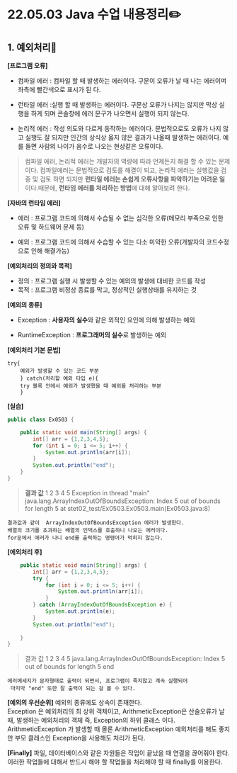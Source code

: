 ﻿# 22.05.03 Java 수업 내용정리:pencil2:
## 1. 예외처리:pushpin:
**[프로그램 오류]**
* 컴파일 에러
 : 컴파일 할 때 발생하는 에러이다. 구문이 오류가 날 때 나는 에러이며 좌측에 빨간색으로 표시가 된 다.  
 
* 런타일 에러
 :실행 할 때 발생하는 에러이다. 구문상 오류가 나지는 않지만 막상 실행을 하게 되며 콘솔창에 에러 문구가 나오면서 실행이 되지 않는다.  
 
* 논리적 에러 
 : 작성 의도와 다르게 동작하는 에러이다. 문법적으로도 오류가 나지 않고 실행도 잘 되지만 인간의 상식상 옳지 않은 결과가 나올때 발생하는 에러이다. 예를 들면 사람의 나이가 음수로 나오는 현상같은 오류이다.

>컴파일 에러, 논리적 에러는 개발자의 역량에 따라 언제든지 해결 할 수 있는 문제이다. 컴파일에러는 문법적으로 검토를 해결이 되고, 논리적 에러는 실행값을 검증 및 검토 하면 되지만 **런타일 에러는 손쉽게 오류사항을 파악하기는 어려운 일**이다.때문에, **런타임 에러를 처리하는 방법**에 대해 알아보려 한다.  
>

**[자바의 런타임 에러]**
* 에러 : 프로그램 코드에 의해서 수습될 수 없는 심각한 오류(메모리 부족으로 인한 오류 및 하드웨어 문제 등)  

* 예외 : 프로그램 코드에 의해서 수습할 수 있는 다소 미약한 오류(개발자의 코드수정으로 인해 해결가능)

**[예외처리의 정의와 목적]**
* 정의 : 프로그램 실행 시 발생할 수 있는 예외의 발생에 대비한 코드를 작성
*  목적 : 프로그램 비정상 종료를 막고, 정상적인 실행상태를 유지하는 것  

**[예외의 종류]**
* Exception 
: **사용자의 실수**와 같은 외적인 요인에 의해 발생하는 예외  

* RuntimeException
: **프로그래머의 실수**로 발생하는 예외  

**[예외처리 기본 문법]**
```
try{
    예외가 발생할 수 있는 코드 부분
    } catch(처리할 예외 타입 e){
    try 블록 안에서 예외가 발생했을 때 예외를 처리하는 부분
    }
```
**[실습]**
```java
public class Ex0503 {

	public static void main(String[] args) {
		int[] arr = {1,2,3,4,5};
		for (int i = 0; i <= 5; i++) {
			System.out.println(arr[i]);
		}
		System.out.println("end");
	}
}
```
> **결과 값**
> 1
2
3
4
5
Exception in thread "main" java.lang.ArrayIndexOutOfBoundsException: Index 5 out of bounds for length 5
	at stet02_test/Ex0503.Ex0503.main(Ex0503.java:8)
```
결과값과 같이  ArrayIndexOutOfBoundsException 에러가 발생한다.
배열의 크기를 초과하는 배열의 인덱스를 호출하니 나오는 에러이다.
for문에서 에러가 나니 end를 출력하는 명령어가 먹히지 않는다.
```
**[에외처리 후]**
```java
	public static void main(String[] args) {
		int[] arr = {1,2,3,4,5};
		try {
			for (int i = 0; i <= 5; i++) {
				System.out.println(arr[i]);
			}
		} catch (ArrayIndexOutOfBoundsException e) {
			System.out.println(e);
		}
		System.out.println("end");
		
	}
}
```
>결과 값
>1
2
3
4
5
java.lang.ArrayIndexOutOfBoundsException: Index 5 out of bounds for length 5
end
```
에러메세지가 문자형태로 출력이 되면서, 프로그램이 죽지않고 계속 실행되어  
 마지막 "end" 또한 잘 출력이 되는 걸 볼 수 있다.
```
**[예외의 우선순위]**
예외의 종류에도 상속이 존재한다.  
Exception 은 예외처리의 최 상위 객체이고, ArithmeticException은 산술오류가 날 때, 발생하는 예외처리의 객체 즉, Exception의 하위 클래스 이다.
 ArithmeticException 가 발생할 때 몰론 ArithmeticException 예외처리를 해도 좋지만 부모 클래스인 Exception을 사용해도 처리가 된다.

**[Finally]**
파일, 데이터베이스와 같은 자원들은 작업이 끝났을 때 연결을 끊어줘야 한다.  
이러한 작업들에 대해서 반드시 해야 할 작업들을 처리해야 할 때 finally를 이용한다.


